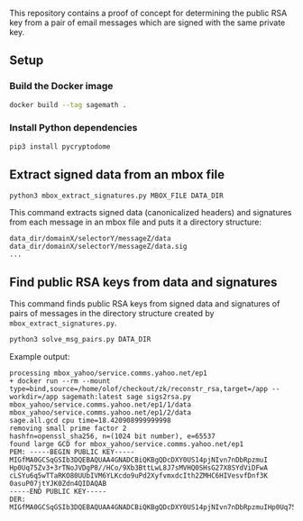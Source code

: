 This repository contains a proof of concept for determining the public RSA key from a pair of email messages which are signed with the same private key.

## Setup

### Build the Docker image

```bash
docker build --tag sagemath .
```

### Install Python dependencies

```bash
pip3 install pycryptodome
```

## Extract signed data from an mbox file

```bash
python3 mbox_extract_signatures.py MBOX_FILE DATA_DIR
```

This command extracts signed data (canonicalized headers) and signatures from each message in an mbox file and puts it a directory structure:

```
data_dir/domainX/selectorY/messageZ/data
data_dir/domainX/selectorY/messageZ/data.sig
...
```

## Find public RSA keys from data and signatures

This command finds public RSA keys from signed data and signatures of pairs of messages in the directory structure created by `mbox_extract_signatures.py`.

```bash
python3 solve_msg_pairs.py DATA_DIR
```

Example output:

```
processing mbox_yahoo/service.comms.yahoo.net/ep1
+ docker run --rm --mount type=bind,source=/home/olof/checkout/zk/reconstr_rsa,target=/app --workdir=/app sagemath:latest sage sigs2rsa.py mbox_yahoo/service.comms.yahoo.net/ep1/1/data mbox_yahoo/service.comms.yahoo.net/ep1/2/data
sage.all.gcd cpu time=18.420908999999998
removing small prime factor 2
hashfn=openssl_sha256, n=(1024 bit number), e=65537
found large GCD for mbox_yahoo/service.comms.yahoo.net/ep1
PEM: -----BEGIN PUBLIC KEY-----
MIGfMA0GCSqGSIb3DQEBAQUAA4GNADCBiQKBgQDcDXY0US14pjNIvn7nDbRpzmuI
Hp0Uq75Zv3+3rTNoJVDgP8//HCo/9Xb3BttLwL8J7sMVHQ0SHsG27X8SYdViDFwA
cLSYu6q5wTTaRKO80UUbIVM6YLKcdo9uPd2XyfvmxdcIth2ZMHC6HIVesvfDnf3K
0asuP07jtYJK0Zdn4QIDAQAB
-----END PUBLIC KEY-----
DER: MIGfMA0GCSqGSIb3DQEBAQUAA4GNADCBiQKBgQDcDXY0US14pjNIvn7nDbRpzmuIHp0Uq75Zv3+3rTNoJVDgP8//HCo/9Xb3BttLwL8J7sMVHQ0SHsG27X8SYdViDFwAcLSYu6q5wTTaRKO80UUbIVM6YLKcdo9uPd2XyfvmxdcIth2ZMHC6HIVesvfDnf3K0asuP07jtYJK0Zdn4QIDAQAB
```
